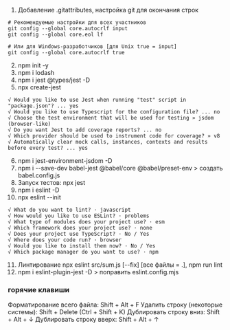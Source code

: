 1. Добавление .gitattributes, настройка git для окончания строк
```
# Рекомендуемые настройки для всех участников
git config --global core.autocrlf input
git config --global core.eol lf

# Или для Windows-разработчиков [для Unix true = input]
git config --global core.autocrlf true
```
2. npm init -y
3. npm i lodash
4. npm i jest @types/jest -D
5. npx create-jest
```
√ Would you like to use Jest when running "test" script in "package.json"? ... yes
√ Would you like to use Typescript for the configuration file? ... no
√ Choose the test environment that will be used for testing » jsdom (browser-like)
√ Do you want Jest to add coverage reports? ... no
√ Which provider should be used to instrument code for coverage? » v8
√ Automatically clear mock calls, instances, contexts and results before every test? ... yes
```
6. npm i jest-environment-jsdom -D
7. npm i --save-dev babel-jest @babel/core @babel/preset-env > создать babel.config.js
8. Запуск тестов: npx jest
9. npm i eslint -D
10. npx eslint --init
```
√ What do you want to lint? · javascript
√ How would you like to use ESLint? · problems
√ What type of modules does your project use? · esm
√ Which framework does your project use? · none
√ Does your project use TypeScript? · No / Yes
√ Where does your code run? · browser
√ Would you like to install them now? · No / Yes
√ Which package manager do you want to use? · npm
```
11. Линтирование npx eslint src/sum.js [--fix] [все файлы = .], npm run lint
12. npm i eslint-plugin-jest -D > поправить eslint.config.mjs

### горячие клавиши
Форматирование всего файла: Shift + Alt + F
Удалить строку (некоторые системы): Shift + Delete (Ctrl + Shift + K)
Дублировать строку вниз: Shift + Alt + ↓
Дублировать строку вверх: Shift + Alt + ↑